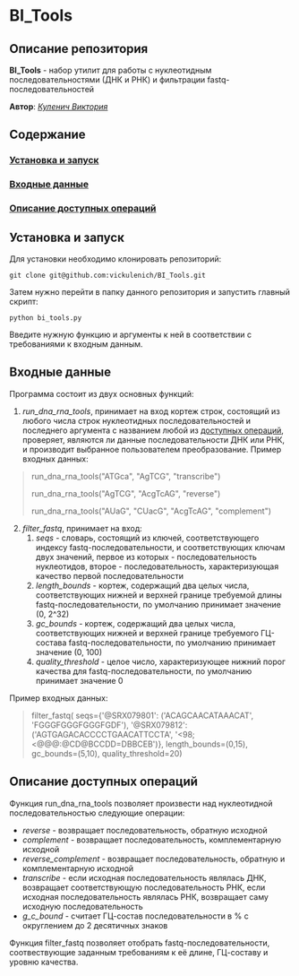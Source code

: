# BI_Tools

## Описание репозитория

**BI_Tools** - набор утилит для работы с нуклеотидным последовательностями (ДНК и РНК) и фильтрации fastq-последовательностей

**Автор**: [*Куленич Виктория*](https://github.com/vickulenich)

## Содержание

### [Установка и запуск](#установка-и-запуск)
### [Входные данные](#входные-данные)
### [Описание доступных операций](#описание-доступных-операций)

## Установка и запуск

Для установки необходимо клонировать репозиторий:

    git clone git@github.com:vickulenich/BI_Tools.git

Затем нужно перейти в папку данного репозитория и запустить главный скрипт:

    python bi_tools.py

Введите нужную функцию и аргументы к ней в соответствии с требованиями к входным данным.

## Входные данные

Программа состоит из двух основных функций:
1. *run_dna_rna_tools*, принимает на вход кортеж строк, состоящий из любого числа строк нуклеотидных последовательностей и последнего аргумента с названием любой из [доступных операций](#описание-доступных-операций), проверяет, являются ли данные последовательности ДНК или РНК, и производит выбранное пользователем преобразование. Пример входных данных:

> run_dna_rna_tools("ATGca", "AgTCG", "transcribe")
>
> run_dna_rna_tools("AgTCG", "AcgTcAG", "reverse")
>
> run_dna_rna_tools("AUaG", "CUacG", "AcgTcAG", "complement")

2. *filter_fastq*, принимает на вход:
   1) *seqs* - словарь, состоящий из ключей, соответствующего индексу fastq-последовательности, и соответствующих ключам двух значений, первое из которых - последовательность нуклеотидов, второе - последовательность, характеризующая качество первой последовательности
   2) *length_bounds* - кортеж, содержащий два целых числа, соответствующих нижней и верхней границе требуемой длины fastq-последовательности, по умолчанию принимает значение (0, 2^32)
   3) *gc_bounds* - кортеж, содержащий два целых числа, соответствующих нижней и верхней границе требуемого ГЦ-состава fastq-последовательности, по умолчанию принимает значение (0, 100)
   4) *quality_threshold* - целое число, характеризующее нижний порог качества для fastq-последовательности, по умолчанию принимает значение 0

Пример входных данных:

> filter_fastq(
>   seqs={'@SRX079801': ('ACAGCAACATAAACAT', 'FGGGFGGGFGGGFGDF'),
>   '@SRX079812': ('AGTGAGACACCCCTGAACATTCCTA', '<98;<@@@:@CD@BCCDD=DBBCEB')},
>   length_bounds=(0,15), gc_bounds=(5,10), quality_threshold=20)

## Описание доступных операций

Функция run_dna_rna_tools позволяет произвести над нуклеотидной последовательностью следующие операции:

- *reverse* - возвращает последовательность, обратную исходной
- *complement* - возвращает последовательность, комплементарную исходной
- *reverse_complement* - возвращает последовательность, обратную и комплементарную исходной
- *transcribe* - если исходная последовательность являлась ДНК, возвращает соответствующую последовательность РНК, если исходная последовательность являлась РНК, возвращает саму исходную последовательность
- *g_c_bound* - считает ГЦ-состав последовательности в % с округлением до 2 десятичных знаков

Функция filter_fastq позволяет отобрать fastq-последовательности, соотвествующие заданным требованиям к её длине, ГЦ-составу и уровню качества.
